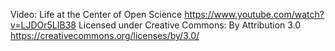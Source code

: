Video:
Life at the Center of Open Science
https://www.youtube.com/watch?v=LJDOr5LIB38
Licensed under Creative Commons: By Attribution 3.0
https://creativecommons.org/licenses/by/3.0/